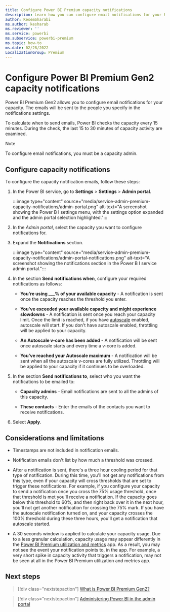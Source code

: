 ```yaml
---
title: Configure Power BI Premium capacity notifications
description: Learn how you can configure email notifications for your Power BI Premium capacities.
author: KesemSharabi
ms.author: kesharab
ms.reviewer: ''
ms.service: powerbi
ms.subservice: powerbi-premium
ms.topic: how-to
ms.date: 02/28/2022
LocalizationGroup: Premium 
---
```


# Configure Power BI Premium Gen2 capacity notifications

Power BI Premium Gen2 allows you to configure email notifications for your capacity. The emails will be sent to the people you specify in the notifications settings.

To calculate when to send emails, Power BI checks the capacity every 15 minutes. During the check, the last 15 to 30 minutes of capacity activity are examined.

>[!NOTE]
>To configure email notifications, you must be a capacity admin.

## Configure capacity notifications

To configure the capacity notification emails, follow these steps:

1. In the Power BI service, go to **Settings** > **Settings** > **Admin portal**.

    :::image type="content" source="media/service-admin-premium-capacity-notifications/admin-portal.png" alt-text="A screenshot showing the Power B I settings menu, with the settings option expanded and the admin portal selection highlighted.":::

2. In the *Admin portal*, select the capacity you want to configure notifications for.

3. Expand the **Notifications** section.

    :::image type="content" source="media/service-admin-premium-capacity-notifications/admin-portal-notifications.png" alt-text="A screenshot showing the notifications section in the Power B I service admin portal.":::

4. In the section **Send notifications when**, configure your required notifications as follows:

    * **You're using ___% of your available capacity** - A notification is sent once the capacity reaches the threshold you enter.

    * **You've exceeded your available capacity and might experience slowdowns** - A notification is sent once you reach your capacity limit. Once the limit is reached, if you have [autoscale](../enterprise/service-premium-auto-scale.md) enabled, autoscale will start. If you don't have autoscale enabled, throttling will be applied to your capacity.

    * **An Autoscale v-core has been added** - A notification will be sent once autoscale starts and every time a v-core is added.

    * **You've reached your Autoscale maximum** - A notification will be sent when all the autoscale v-cores are fully utilized. Throttling will be applied to your capacity if it continues to be overloaded.

5. In the section **Send notifications to**, select who you want the notifications to be emailed to:

    * **Capacity admins** - Email notifications are sent to all the admins of this capacity.

    * **These contacts** - Enter the emails of the contacts you want to receive notifications.

6. Select **Apply**.

## Considerations and limitations

* Timestamps are not included in notification emails.

* Notification emails don't list by how much a threshold was crossed.

* After a notification is sent, there's a three hour cooling period for that type of notification. During this time, you'll not get any notifications from this type, even if your capacity will cross thresholds that are set to trigger these notifications. For example, if you configure your capacity to send a notification once you cross the 75% usage threshold, once that threshold is met you'll receive a notification. If the capacity goes below this threshold to 60%, and then right back over it in the next hour, you'll not get another notification for crossing the 75% mark. If you have the autoscale notification turned on, and your capacity crosses the 100% threshold during these three hours, you'll get a notification that autoscale started.

* A 30 seconds window is applied to calculate your capacity usage. Due to a less granular calculation, capacity usage may appear differently in the [Power BI Premium utilization and metrics](../enterprise/service-premium-gen2-metrics-app.md) app. As a result, you may not see the event your notification points to, in the app. For example, a very short spike in capacity activity that triggers a notification, may not be seen at all in the Power BI Premium utilization and metrics app.

## Next steps

> [!div class="nextstepaction"]
> [What is Power BI Premium Gen2?](../enterprise/service-premium-gen2-what-is.md)

> [!div class="nextstepaction"]
> [Administering Power BI in the admin portal](service-admin-portal.md)
